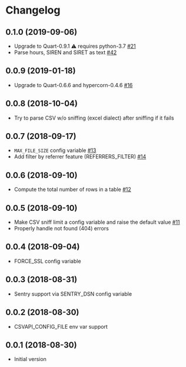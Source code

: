 # Changelog

## 0.1.0 (2019-09-06)

- Upgrade to Quart-0.9.1 :warning: requires python-3.7 [#21](https://github.com/opendatateam/csvapi/pull/21)
- Parse hours, SIREN and SIRET as text [#42](https://github.com/opendatateam/csvapi/pull/42)

## 0.0.9 (2019-01-18)

- Upgrade to Quart-0.6.6 and hypercorn-0.4.6 [#16](https://github.com/opendatateam/csvapi/pull/16)

## 0.0.8 (2018-10-04)

- Try to parse CSV w/o sniffing (excel dialect) after sniffing if it fails

## 0.0.7 (2018-09-17)

- `MAX_FILE_SIZE` config variable [#13](https://github.com/opendatateam/csvapi/pull/13)
- Add filter by referrer feature (REFERRERS_FILTER) [#14](https://github.com/opendatateam/csvapi/pull/14)

## 0.0.6 (2018-09-10)

- Compute the total number of rows in a table [#12](https://github.com/opendatateam/csvapi/pull/12)

## 0.0.5 (2018-09-10)

- Make CSV sniff limit a config variable and raise the default value [#11](https://github.com/opendatateam/csvapi/pull/11)
- Properly handle not found (404) errors

## 0.0.4 (2018-09-04)

- FORCE_SSL config variable

## 0.0.3 (2018-08-31)

- Sentry support via SENTRY_DSN config variable

## 0.0.2 (2018-08-30)

- CSVAPI_CONFIG_FILE env var support

## 0.0.1 (2018-08-30)

- Initial version
